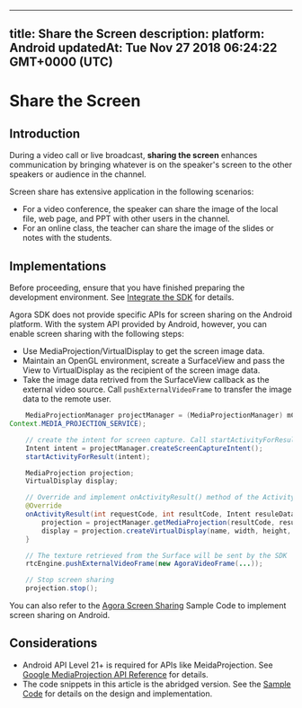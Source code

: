 
---
title: Share the Screen
description: 
platform: Android
updatedAt: Tue Nov 27 2018 06:24:22 GMT+0000 (UTC)
---
# Share the Screen
## Introduction
During a video call or live broadcast, **sharing the screen** enhances communication by bringing whatever is on the speaker's screen to the other speakers or audience in the channel.

Screen share has extensive application in the following scenarios:

- For a video conference, the speaker can share the image of the local file, web page, and PPT with other users in the channel.
- For an online class, the teacher can share the image of the slides or notes with the students.

## Implementations

Before proceeding, ensure that you have finished preparing the development environment. See [Integrate the SDK](../../en/Video/android_video.md) for details.

Agora SDK does not provide specific APIs for screen sharing on the Android platform. With the system API provided by Android, however, you can enable screen sharing with the following steps:
- Use MediaProjection/VirtualDisplay to get the screen image data.
- Maintain an OpenGL environment, screate a SurfaceView and pass the View to VirtualDisplay as the recipient of the screen image data.
- Take the image data retrived from the SurfaceView callback as the external video source. Call `pushExternalVideoFrame` to transfer the image data to the remote user.

```java
    MediaProjectionManager projectManager = (MediaProjectionManager) mContext.getSystemService(
Context.MEDIA_PROJECTION_SERVICE);

    // create the intent for screen capture. Call startActivityForResult() to use the sharing funciton
    Intent intent = projectManager.createScreenCaptureIntent();
    startActivityForResult(intent);

    MediaProjection projection;
    VirtualDisplay display;

    // Override and implement onActivityResult() method of the Activity where you just called startActivityForResult()
    @Override
    onActivityResult(int requestCode, int resultCode, Intent resuleData) {
        projection = projectManager.getMediaProjection(resultCode, resultData);
        display = projection.createVirtualDisplay(name, width, height, dpi, flags, surface, callback, handler);
    }

    // The texture retrieved from the Surface will be sent by the SDK
    rtcEngine.pushExternalVideoFrame(new AgoraVideoFrame(...));

    // Stop screen sharing
    projection.stop();
```

You can also refer to the [Agora Screen Sharing](https://github.com/AgoraIO/Advanced-Video/tree/master/Screensharing/Agora-Screen-Sharing-Android#agora-screen-sharing-android) Sample Code to implement screen sharing on Android.

## Considerations

- Android API Level 21+ is required for APIs like MeidaProjection. See [Google MediaProjection API  Reference](https://developer.android.com/reference/android/media/projection/MediaProjection) for details.
- The code snippets in this article is the abridged version. See the [Sample Code](https://github.com/AgoraIO/Advanced-Video/tree/master/Screensharing/Agora-Screen-Sharing-Android#agora-screen-sharing-android) for details on the design and implementation.
